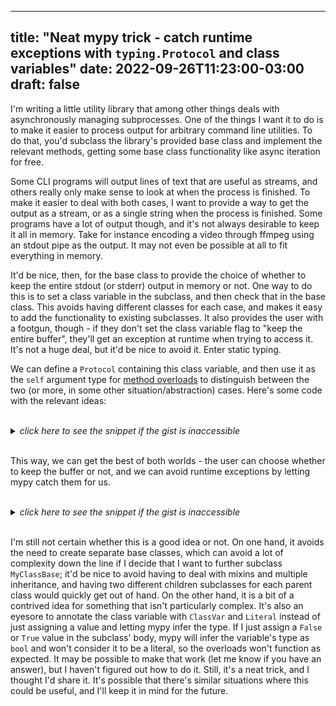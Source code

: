 ---
title: "Neat mypy trick - catch runtime exceptions with `typing.Protocol` and class variables"
date: 2022-09-26T11:23:00-03:00
draft: false
------------

I'm writing a little utility library that among other things deals with asynchronously managing subprocesses.
One of the things I want it to do is to make it easier to process output for arbitrary command line utilities.
To do that, you'd subclass the library's provided base class and implement the relevant methods, getting some base class functionality like async iteration for free.


Some CLI programs will output lines of text that are useful as streams, and others really only make sense to look at when the process is finished.
To make it easier to deal with both cases, I want to provide a way to get the output as a stream, or as a single string when the process is finished.
Some programs have a lot of output though, and it's not always desirable to keep it all in memory.
Take for instance encoding a video through ffmpeg using an stdout pipe as the output.
It may not even be possible at all to fit everything in memory.


It'd be nice, then, for the base class to provide the choice of whether to keep the entire stdout (or stderr) output in memory or not.
One way to do this is to set a class variable in the subclass, and then check that in the base class.
This avoids having different classes for each case, and makes it easy to add the functionality to existing subclasses.
It also provides the user with a footgun, though - if they don't set the class variable flag to "keep the entire buffer", they'll get an exception at runtime when trying to access it.
It's not a huge deal, but it'd be nice to avoid it.
Enter static typing.


We can define a `Protocol` containing this class variable, and then use it as the `self` argument type for [method overloads](https://mypy.readthedocs.io/en/stable/more_types.html#function-overloading) to distinguish between the two (or more, in some other situation/abstraction) cases.
Here's some code with the relevant ideas:


<br>

<script src="https://gist.github.com/pedrovhb/1f43ba2325c87893e3cc805b66fc5ca6.js?file=protocol_self_overload_1.py"></script>
<details>
  <summary><i>click here to see the snippet if the gist is inaccessible</i></summary>

```python
from __future__ import annotations

from abc import ABC
from typing import ClassVar, Generic, Literal, NoReturn, Protocol, TypeVar, overload

_OutputT = TypeVar("_OutputT")


class HasStdout(Protocol):
    """Protocol for objects that store the stdout buffer in memory."""

    keep_stdout_buffer: ClassVar[Literal[True]]


class NoHasStdout(Protocol):
    """Protocol for objects that do not store the stdout buffer in memory."""

    keep_stdout_buffer: ClassVar[Literal[False]]


class MyClassBase(Generic[_OutputT], ABC):
    keep_stdout_buffer: ClassVar[Literal[True, False]]
    stdout_buffer: bytearray = bytearray()

    @overload
    def get_stdout(self: HasStdout) -> bytes:
        ...

    @overload
    def get_stdout(self: NoHasStdout) -> NoReturn:
        ...

    def get_stdout(self):
        """Returns the process' stdout if it is stored in memory; raises an exception otherwise."""
        if self.keep_stdout_buffer:
            return bytes(self.stdout_buffer)
        else:
            raise Exception(
                f"The stdout buffer is not kept for" f" class {self.__class__.__name__}"
            )

    def on_process_exit(self) -> _OutputT:
        """Subclasses should override this method to return the output of the process."""
        raise NotImplementedError
```
</details>
<br>


This way, we can get the best of both worlds - the user can choose whether to keep the buffer or not, and we can avoid runtime exceptions by letting mypy catch them for us.

<br>
<script src="https://gist.github.com/pedrovhb/1f43ba2325c87893e3cc805b66fc5ca6.js?file=protocol_self_overload_2.py"></script>
<details>
  <summary><i>click here to see the snippet if the gist is inaccessible</i></summary>

```python
class SubclassWithBuf(MyClassBase[str]):
    keep_stdout_buffer: ClassVar[Literal[True]] = True

    def on_process_exit(self) -> str:
        # Ok - type checks out!
        return self.get_stdout().decode()


class SubclassWithoutBuf(MyClassBase[str]):
    keep_stdout_buffer: ClassVar[Literal[False]] = False

    def on_process_exit(self) -> str:
        # Error - NoReturn has no attribute "decode"
        return self.get_stdout().decode()


reveal_type(SubclassWithBuf().get_stdout())
# Revealed type is 'builtins.str'

reveal_type(SubclassWithoutBuf().get_stdout())
# Revealed type is '<nothing>'
```
</details>
<br>


I'm still not certain whether this is a good idea or not.
On one hand, it avoids the need to create separate base classes, which can avoid a lot of complexity down the line if I decide that I want to further subclass `MyClassBase`;
 it'd be nice to avoid having to deal with mixins and multiple inheritance, and having two different children subclasses for each parent class would quickly get out of hand.
On the other hand, it is a bit of a contrived idea for something that isn't particularly complex.
It's also an eyesore to annotate the class variable with `ClassVar` and `Literal` instead of just assigning a value and letting mypy infer the type.
If I just assign a `False` or `True` value in the subclass' body, mypy will infer the variable's type as `bool` and won't consider it to be a literal, so the overloads won't function as expected.
It may be possible to make that work (let me know if you have an answer), but I haven't figured out how to do it.
Still, it's a neat trick, and I thought I'd share it.
It's possible that there's similar situations where this could be useful, and I'll keep it in mind for the future.
